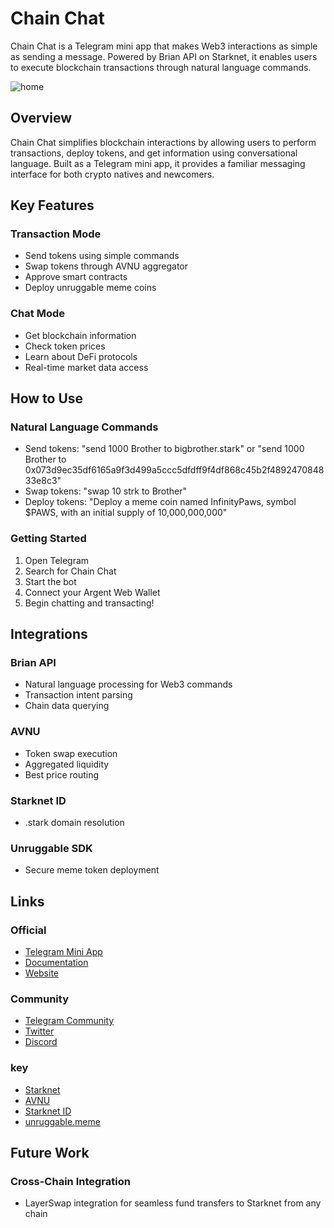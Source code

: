 # Chain Chat

Chain Chat is a Telegram mini app that makes Web3 interactions as simple as sending a message. Powered by Brian API on Starknet, it enables users to execute blockchain transactions through natural language commands.

![home](https://res.cloudinary.com/dydj8hnhz/image/upload/v1732889722/amqvvpzkxtpmbhnbnglr.png "")

## Overview

Chain Chat simplifies blockchain interactions by allowing users to perform transactions, deploy tokens, and get information using conversational language. Built as a Telegram mini app, it provides a familiar messaging interface for both crypto natives and newcomers.

## Key Features

### Transaction Mode
- Send tokens using simple commands
- Swap tokens through AVNU aggregator
- Approve smart contracts
- Deploy unruggable meme coins

### Chat Mode
- Get blockchain information
- Check token prices
- Learn about DeFi protocols
- Real-time market data access

## How to Use

### Natural Language Commands
- Send tokens: "send 1000 Brother to bigbrother.stark" or "send 1000 Brother to 0x073d9ec35df6165a9f3d499a5ccc5dfdff9f4df868c45b2f489247084833e8c3"
- Swap tokens: "swap 10 strk to Brother"
- Deploy tokens: "Deploy a meme coin named InfinityPaws, symbol $PAWS, with an initial supply of 10,000,000,000"

### Getting Started
1. Open Telegram
2. Search for Chain Chat
3. Start the bot
4. Connect your Argent Web Wallet
5. Begin chatting and transacting!

## Integrations

### Brian API
- Natural language processing for Web3 commands
- Transaction intent parsing
- Chain data querying

### AVNU
- Token swap execution
- Aggregated liquidity
- Best price routing

### Starknet ID
- .stark domain resolution

### Unruggable SDK
- Secure meme token deployment


## Links

### Official
- [Telegram Mini App](https://t.me/chainchat)
- [Documentation](https://docs.chainchat.xyz)
- [Website](https://chainchat-lemon.vercel.app/)

### Community
- [Telegram Community](https://t.me/chainchat_community)
- [Twitter](https://twitter.com/chainchat)
- [Discord](https://discord.gg/chainchat)

### key
- [Starknet](https://starknet.io)
- [AVNU](https://avnu.fi)
- [Starknet ID](https://www.starknet.id)
- [unruggable.meme](https://www.unruggable.meme/)

## Future Work

### Cross-Chain Integration
- LayerSwap integration for seamless fund transfers to Starknet from any chain

